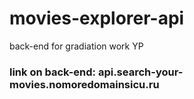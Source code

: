 # movies-explorer-api
back-end for gradiation work YP

### link on back-end: api.search-your-movies.nomoredomainsicu.ru
